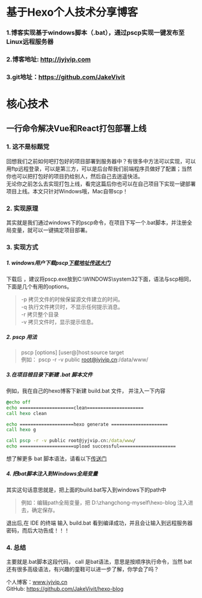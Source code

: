 # 基于Hexo个人技术分享博客

### 1.博客实现基于windows脚本（.bat），通过pscp实现一键发布至Linux远程服务器

### 2.博客地址: http://jyjvip.com

### 3.git地址：https://github.com/JakeVivit


# 核心技术

## 一行命令解决Vue和React打包部署上线

### 1. 这不是标题党

回想我们之前如何吧打包好的项目部署到服务器中？有很多中方法可以实现，可以用ftp远程登录，可以是第三方，可以是后台帮我们前端程序员做好了配置；当然你也可以把打包好的项目扔给别人，然后自己去逍遥快活。<br/>
无论你之前怎么去实现打包上线，看完这篇后你也可以在自己项目下实现一键部署项目上线。本文只针对Windows哦，Mac自带scp！

### 2. 实现原理

其实就是我们通过windows下的pscp命令，在项目下写一个.bat脚本，并注册全局变量，就可以一键搞定项目部署。

### 3. 实现方式

##### 1. windows用户下载pscp[下载地址传送大门](https://www.chiark.greenend.org.uk/~sgtatham/putty/latest.html) 
下载后 ，建议将pscp.exe放到C:\WINDOWS\system32下面，语法与scp相同，下面是几个有用的options。<br/>

>-p 拷贝文件的时候保留源文件建立的时间。<br/>
-q 执行文件拷贝时，不显示任何提示消息。<br/>
-r 拷贝整个目录<br/>
-v 拷贝文件时，显示提示信息。

##### 2. pscp 用法
> pscp [options] [user@]host:source target <br/>
例如： pscp -r -v public root@jyjvip.cn:/data/www/

##### 3.在项目根目录下新建 .bat 脚本文件

例如，我在自己的hexo博客下新建 build.bat 文件， 并注入一下内容

```bat
@echo off
echo ====================clean=====================
call hexo clean

echo ====================hexo generate =====================
call hexo g

call pscp -r -v public root@jyjvip.cn:/data/www/
echo ====================upload successful=====================
```
想了解更多 bat 脚本语法，请看以下[传送门](https://www.jb51.net/article/97204.htm)

##### 4. 把bat脚本注入到Windows全局变量
其实这句话意思就是，把上面的build.bat写入到windows下的path中<br/>
> 例如：编辑path全局变量，把 D:\zhangchong-myself\hexo-blog 注入进去，确定保存。

退出后,在 IDE 的终端 输入 build.bat 看到编译成功，并且会让输入到远程服务器密码，而后大功告成！！！<br/>

### 4. 总结
主要就是.bat脚本这段代码， call 是bat语法，意思是按顺序执行命令，当然 bat 还有很多高级语法，有兴趣的童鞋可以进一步了解，你学会了吗？ <br/>


个人博客：www.jyjvip.cn <br/>
GitHub: https://github.com/JakeVivit/hexo-blog